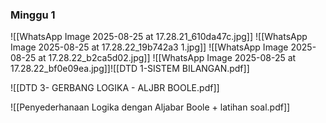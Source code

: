 ### Minggu 1
![[WhatsApp Image 2025-08-25 at 17.28.21_610da47c.jpg]]
![[WhatsApp Image 2025-08-25 at 17.28.22_19b742a3 1.jpg]]
![[WhatsApp Image 2025-08-25 at 17.28.22_b2ca5d02.jpg]]
![[WhatsApp Image 2025-08-25 at 17.28.22_bf0e09ea.jpg]]![[DTD 1-SISTEM BILANGAN.pdf]]

![[DTD 3- GERBANG LOGIKA - ALJBR BOOLE.pdf]]

![[Penyederhanaan Logika dengan Aljabar Boole + latihan soal.pdf]]